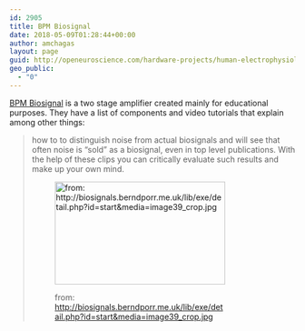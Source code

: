 ```yaml
---
id: 2905
title: BPM Biosignal
date: 2018-05-09T01:28:44+00:00
author: amchagas
layout: page
guid: http://openeuroscience.com/hardware-projects/human-electrophysiology/bio-signal-copy/
geo_public:
  - "0"
---
```

[BPM Biosignal](http://biosignals.berndporr.me.uk/doku.php) is a two stage amplifier created mainly for educational purposes. They have a list of components and video tutorials that explain among other things:

> how to to distinguish noise from actual biosignals and will see that often noise is “sold” as a biosignal, even in top level publications. With the help of these clips you can critically evaluate such results and make up your own mind.<figure id="attachment_1124" style="width: 300px" class="wp-caption aligncenter">
> 
> [<img class="size-medium wp-image-1124" src="https://i2.wp.com/openeuroscience.com/wp-content/uploads/2015/09/bio_signal.jpg?resize=300%2C181" alt="from: http://biosignals.berndporr.me.uk/lib/exe/detail.php?id=start&media=image39_crop.jpg" width="300" height="181" srcset="https://i2.wp.com/openeuroscience.com/wp-content/uploads/2015/09/bio_signal.jpg?w=900 900w, https://i2.wp.com/openeuroscience.com/wp-content/uploads/2015/09/bio_signal.jpg?resize=300%2C181 300w, https://i2.wp.com/openeuroscience.com/wp-content/uploads/2015/09/bio_signal.jpg?resize=768%2C464 768w" sizes="(max-width: 300px) 100vw, 300px" data-recalc-dims="1" />](https://i2.wp.com/openeuroscience.com/wp-content/uploads/2015/09/bio_signal.jpg)<figcaption class="wp-caption-text">from: http://biosignals.berndporr.me.uk/lib/exe/detail.php?id=start&media=image39_crop.jpg</figcaption></figure>